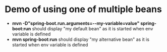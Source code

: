 # Demo of using one of multiple beans
- **mvn -D"spring-boot.run.arguments=--my-variable=value" spring-boot:run** should display "my default bean" as it is started when env variable is defined
- **mvn spring-boot:run** should display "my alternative bean" as it is started when env variable is defined